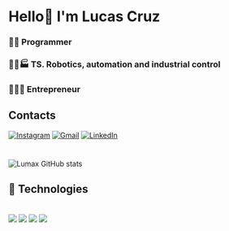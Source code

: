 # Hello👋 I'm Lucas Cruz 

### 👨‍💻  Programmer
### 🤖🦾🏭 TS. Robotics, automation and industrial control
### 👨🏻‍💼 Entrepreneur



## Contacts

[![Instagram](https://img.shields.io/badge/Instagram-E4405F?style=for-the-badge&logo=instagram&logoColor=white)](https://www.instagram.com/lucascruz.980?igsh=bXdsN3ZjY3RjMGk4)
[![Gmail](https://img.shields.io/badge/Gmail-D14836?style=for-the-badge&logo=gmail&logoColor=white
)](lucascruz980@gmail.com)
[![LinkedIn](https://img.shields.io/badge/LinkedIn-0077B5?style=for-the-badge&logo=linkedin&logoColor=white
)]([https://www.linkedin.com/in/lucas-cruz-2687b0226/])
#
![Lumax GitHub stats](https://github-readme-stats.vercel.app/api?username=lumax980&show_icons=true&theme=dark)

## 📡 Technologies

<div style="display: inline_block"><br/>
<img align="center" src="https://img.shields.io/badge/HTML5-E34F26?style=for-the-badge&logo=html5&logoColor=white"/>
<img align="center" src="https://img.shields.io/badge/CSS3-1572B6?style=for-the-badge&logo=css3&logoColor=white"/>
<img align="center" src="https://img.shields.io/badge/C%2B%2B-00599C?style=for-the-badge&logo=c%2B%2B&logoColor=white"/>
<img align="center" src="https://img.shields.io/badge/C-00599C?style=for-the-badge&logo=c&logoColor=white"/>
</div>
